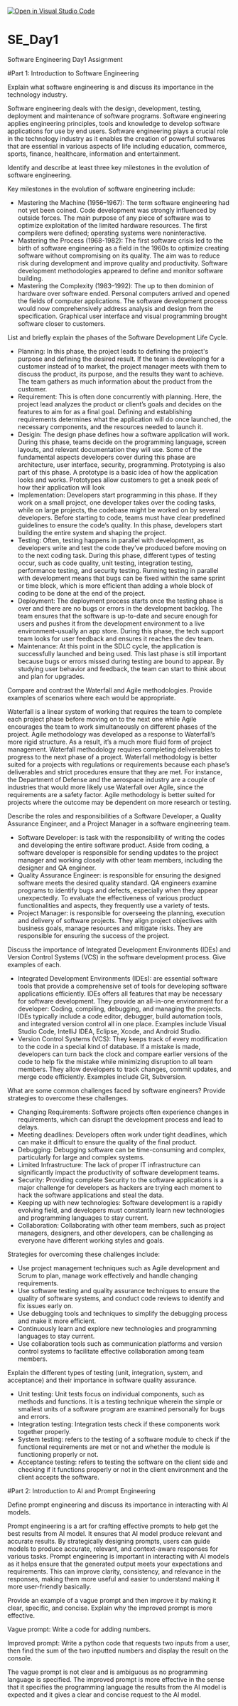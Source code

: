 [![Open in Visual Studio Code](https://classroom.github.com/assets/open-in-vscode-2e0aaae1b6195c2367325f4f02e2d04e9abb55f0b24a779b69b11b9e10269abc.svg)](https://classroom.github.com/online_ide?assignment_repo_id=15566108&assignment_repo_type=AssignmentRepo)
# SE_Day1
Software Engineering Day1 Assignment

#Part 1: Introduction to Software Engineering

Explain what software engineering is and discuss its importance in the technology industry.

Software engineering deals with the design, development, testing, deployment and maintenance of software programs. Software engineering applies engineering principles, tools and knowledge to develop software applications for use by end users. Software engineering plays a crucial role in the technology industry as it enables the creation of powerful softwares that are essential in various aspects of life including education, commerce, sports, finance, healthcare, information and entertainment. 

Identify and describe at least three key milestones in the evolution of software engineering.

Key milestones in the evolution of software engineering include:
-  Mastering the Machine (1956–1967): The term software engineering had not yet been coined. Code development was strongly influenced by outside forces. The main purpose of any piece of software was to optimize exploitation of the limited hardware resources. The first compilers were defined; operating systems were noninteractive.
-  Mastering the Process (1968-1982): The first software crisis led to the birth of software engineering as a field in the 1960s to optimize creating software without compromising on its quality. The aim was to reduce risk during development and improve quality and productivity. Software development methodologies appeared to define and monitor software building.
-  Mastering the Complexity (1983–1992): The up to then dominion of hardware over software ended. Personal computers arrived and opened the fields of computer applications. The software development process would now comprehensively address analysis and design from the specification. Graphical user interface and visual programming brought software closer to customers.

List and briefly explain the phases of the Software Development Life Cycle.

- Planning: In this phase, the project leads to defining the project's purpose and defining the desired result. If the team is developing for a customer instead of to market, the project manager meets with them to discuss the product, its purpose, and the results they want to achieve. The team gathers as much information about the product from the customer.
- Requirement: This is often done concurrently with planning. Here, the project lead analyzes the product or client’s goals and decides on the features to aim for as a final goal. Defining and establishing requirements determines what the application will do once launched, the necessary components, and the resources needed to launch it.
- Desigin: The design phase defines how a software application will work. During this phase, teams decide on the programming language, screen layouts, and relevant documentation they will use. Some of the fundamental aspects developers cover during this phase are architecture, user interface, security, programming. Prototyping is also part of this phase. A prototype is a basic idea of how the application looks and works. Prototypes allow customers to get a sneak peek of how their application will look
- Implementation: Developers start programming in this phase. If they work on a small project, one developer takes over the coding tasks, while on large projects, the codebase might be worked on by several developers. Before starting to code, teams must have clear predefined guidelines to ensure the code’s quality. In this phase, developers start building the entire system and shaping the project.
- Testing: Often, testing happens in parallel with development, as developers write and test the code they’ve produced before moving on to the next coding task. During this phase, different types of testing occur, such as code quality, unit testing, integration testing, performance testing, and security testing. Running testing in parallel with development means that bugs can be fixed within the same sprint or time block, which is more efficient than adding a whole block of coding to be done at the end of the project.
- Deployment: The deployment process starts once the testing phase is over and there are no bugs or errors in the development backlog. The team ensures that the software is up-to-date and secure enough for users and pushes it from the development environment to a live environment–usually an app store. During this phase, the tech support team looks for user feedback and ensures it reaches the dev team.
- Maintenance: At this point in the SDLC cycle, the application is successfully launched and being used. This last phase is still important because bugs or errors missed during testing are bound to appear. By studying user behavior and feedback, the team can start to think about and plan for upgrades.


Compare and contrast the Waterfall and Agile methodologies. Provide examples of scenarios where each would be appropriate.

Waterfall is a linear system of working that requires the team to complete each project phase before moving on to the next one while Agile encourages the team to work simultaneously on different phases of the project. Agile methodology was developed as a response to Waterfall’s more rigid structure. As a result, it’s a much more fluid form of project management. Waterfall methodology requires completing deliverables to progress to the next phase of a project. 
Waterfall methodology is better suited for a projects with regulations or requirements because each phase’s deliverables and strict procedures ensure that they are met. For instance, the Department of Defense and the aerospace industry are a couple of industries that would more likely use Waterfall over Agile, since the requirements are a safety factor.
Agile methodology is better suited for projects where the outcome may be dependent on more research or testing. 

Describe the roles and responsibilities of a Software Developer, a Quality Assurance Engineer, and a Project Manager in a software engineering team.
- Software Developer: is task with the responsibility of writing the codes and developing the entire software product. Aside from coding, a software developer is responsible for sending updates to the project manager and working closely with other team members, including the designer and QA engineer. 
- Quality Assurance Engineer: is responsible for ensuring the designed software meets the desired quality standard. QA engineers examine programs to identify bugs and defects, especially when they appear unexpectedly. To evaluate the effectiveness of various product functionalities and aspects, they frequently use a variety of tests.
- Project Manager: is responsible for overseeing the planning, execution and delivery of software projects. They align project objectives with business goals, manage resources and mitigate risks. They are responsible for ensuring the success of the project.

Discuss the importance of Integrated Development Environments (IDEs) and Version Control Systems (VCS) in the software development process. Give examples of each.
- Integrated Development Environments (IDEs): are essential software tools that provide a comprehensive set of tools for developing software applications efficiently. IDEs offers all features that may be necessary for software development. They provide an all-in-one environment for a developer: Coding, compiling, debugging, and managing the projects. IDEs typically include a code editor, debugger, build automation tools, and integrated version control all in one place. Examples include Visual Studio Code, IntelliJ IDEA, Eclipse, Xcode, and Android Studio.
- Version Control Systems (VCS): They keeps track of every modification to the code in a special kind of database. If a mistake is made, developers can turn back the clock and compare earlier versions of the code to help fix the mistake while minimizing disruption to all team members. They allow developers to track changes, commit updates, and merge code efficiently. Examples include Git, Subversion.

What are some common challenges faced by software engineers? Provide strategies to overcome these challenges.
- Changing Requirements: Software projects often experience changes in requirements, which can disrupt the development process and lead to delays.
- Meeting deadlines: Developers often work under tight deadlines, which can make it difficult to ensure the quality of the final product.
- Debugging: Debugging software can be time-consuming and complex, particularly for large and complex systems.
- Limited Infrastructure: The lack of proper IT infrastructure can significantly impact the productivity of software development teams.
- Security: Providing complete Security to the software applications is a major challenge for developers as hackers are trying each moment to hack the software applications and steal the data.
- Keeping up with new technologies: Software development is a rapidly evolving field, and developers must constantly learn new technologies and programming languages to stay current.
- Collaboration: Collaborating with other team members, such as project managers, designers, and other developers, can be challenging as everyone have different working styles and goals.

Strategies for overcoming these challenges include:
-  Use project management techniques such as Agile development and Scrum to plan, manage work effectively and handle changing requirements.
-  Use software testing and quality assurance techniques to ensure the quality of software systems, and conduct code reviews to identify and fix issues early on.
-  Use debugging tools and techniques to simplify the debugging process and make it more efficient.
-  Continuously learn and explore new technologies and programming languages to stay current.
-  Use collaboration tools such as communication platforms and version control systems to facilitate effective collaboration among team members.

Explain the different types of testing (unit, integration, system, and acceptance) and their importance in software quality assurance.

-  Unit testing: Unit tests focus on individual components, such as methods and functions. It is a testing technique wherein the simple or smallest units of a software program are examined personally for bugs and errors.
-  Integration testing: Integration tests check if these components work together properly.
-  System testing: refers to the testing of a software module to check if the functional requirements are met or not and whether the module is functioning properly or not.
-  Acceptance testing: refers to testing the software on the client side and checking if it functions properly or not in the client environment and the client accepts the software.

#Part 2: Introduction to AI and Prompt Engineering

Define prompt engineering and discuss its importance in interacting with AI models.

Prompt engineering is a art for crafting effective prompts to help get the best results from AI model. It ensures that AI model produce relevant and accurate results. By strategically designing prompts, users can guide models to produce accurate, relevant, and context-aware responses for various tasks.
Prompt engineering is important in interacting with AI models as it helps ensure that the generated output meets your expectations and requirements. This can improve clarity, consistency, and relevance in the responses, making them more useful and easier to understand making it more user-friendly basically.


Provide an example of a vague prompt and then improve it by making it clear, specific, and concise. Explain why the improved prompt is more effective.

Vague prompt: Write a code for adding numbers.

Improved prompt: Write a python code that requests two inputs from a user, then find the sum of the two inputted numbers and display the result on the console.

The vague prompt is not clear and is ambiguous as no programming language is specified. The improved prompt is more effective in the sense that it specifies the programming language the results from the AI model is expected and it gives a clear and concise request to the AI model.
